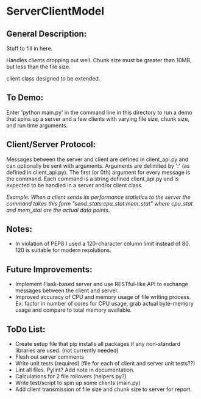 # ServerClientModel

## General Description:
Stuff to fill in here.

Handles clients dropping out well.
Chunk size must be greater than 10MB, but less than the file size.

client class designed to be extended.

## To Demo:
Enter 'python main.py' in the command line in this directory to run a demo that spins up a server and a few clients with varying file size, chunk size, and run time arguments.

## Client/Server Protocol:
Messages between the server and client are defined in client_api.py and can optionally be sent with arguments. Arguments are delimited by ':' (as defined in client_api.py). The first (or 0th) argument for every message is the command. Each command is a string defined client_api.py and is expected to be handled in a server and/or client class.

_Example: When a client sends its performance statistics to the server the command takes this form "send_stats:cpu_stat:mem_stat" where cpu_stat and mem_stat are the actual data points._

## Notes:
* In violation of PEP8 I used a 120-character column limit instead of 80. 120 is suitable for modern resolutions.

## Future Improvements:
* Implement Flask-based server and use RESTful-like API to exchange messages between the client and server.
* Improved accuracy of CPU and memory usage of file writing process. Ex: factor in number of cores for CPU usage, grab actual byte-memory usage and compare to total memory available.

## ToDo List:
* Create setup file that pip installs all packages if any non-standard libraries are used. (not currently needed)
* Flesh out server comments
* Write unit tests (required) (file for each of client and server unit tests??)
* Lint all files. Pylint? Add note in documentation.
* Calculations for 2 file rollovers (helpers.py?)
* Write test/script to spin up some clients (main.py)
* Add client transmission of file size and chunk size to server for report.
